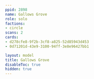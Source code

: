 ```yaml
---
ppid: 2898
name: Gallows Grove
role: solo
factions:
- circle
scans: 2
cards:
- d278cfe8-9f2b-3cf8-a825-52d85943d453
- 0d71201d-43e9-3100-94ff-3e8e96427bb1

layout: model
title: Gallows Grove
disableToc: true
hidden: true
---
```

